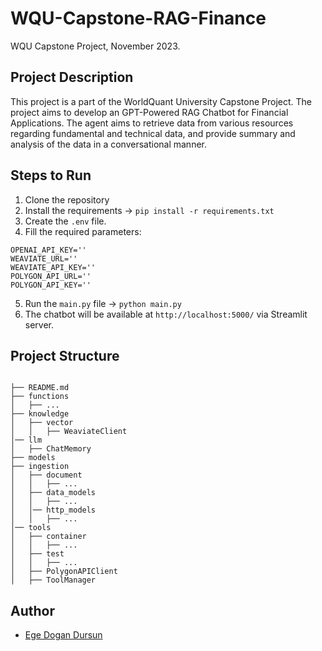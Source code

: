 # WQU-Capstone-RAG-Finance
WQU Capstone Project, November 2023.


## Project Description

This project is a part of the WorldQuant University Capstone Project. 
The project aims to develop an GPT-Powered RAG Chatbot for Financial Applications.
The agent aims to retrieve data from various resources regarding fundamental and technical data,
and provide summary and analysis of the data in a conversational manner.

## Steps to Run

1. Clone the repository
2. Install the requirements -> `pip install -r requirements.txt`
3. Create the `.env` file.
4. Fill the required parameters:
```
OPENAI_API_KEY=''
WEAVIATE_URL=''
WEAVIATE_API_KEY=''
POLYGON_API_URL=''
POLYGON_API_KEY=''
```

5. Run the `main.py` file -> `python main.py`
6. The chatbot will be available at `http://localhost:5000/` via Streamlit server.


## Project Structure

```

├── README.md
├── functions
│   ├── ...
├── knowledge
│   ├── vector
│   │   ├── WeaviateClient
│── llm
│   ├── ChatMemory
├── models
├── ingestion
│   ├── document
│   │   ├── ...
│   ├── data_models
│   │   ├── ...
│   │── http_models
│   │   ├── ...
│── tools
│   ├── container
│   │   ├── ...
│   ├── test
│   │   ├── ...
│   ├── PolygonAPIClient
│   ├── ToolManager

```


## Author

- [Ege Dogan Dursun](https://cv-page.onrender.com)

